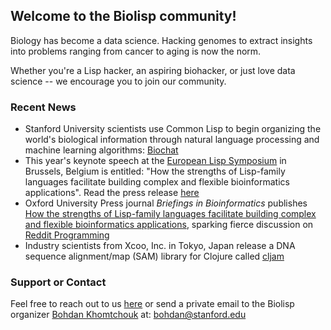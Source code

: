 ## Welcome to the Biolisp community!

Biology has become a data science.  Hacking genomes to extract insights into problems ranging from cancer to aging is now the norm.  

Whether you're a Lisp hacker, an aspiring biohacker, or just love data science -- we encourage you to join our community.   

### Recent News

- Stanford University scientists use Common Lisp to begin organizing the world's biological information through natural language processing and machine learning algorithms: [Biochat](https://github.com/Bohdan-Khomtchouk/Biochat)
- This year's keynote speech at the [European Lisp Symposium](http://european-lisp-symposium.org/2017/index.html) in Brussels, Belgium is entitled: "How the strengths of Lisp-family languages facilitate building complex and flexible bioinformatics applications".  Read the press release [here](http://med.miami.edu/news/miller-school-researchers-help-push-the-limits-of-programming-languages-in-)
- Oxford University Press journal _Briefings in Bioinformatics_ publishes [How the strengths of Lisp-family languages facilitate building complex and flexible bioinformatics applications](https://doi.org/10.1093/bib/bbw130), sparking fierce discussion on [Reddit Programming](https://www.reddit.com/r/programming/comments/5n2gdw/how_the_strengths_of_lispfamily_languages/)
- Industry scientists from Xcoo, Inc. in Tokyo, Japan release a DNA sequence alignment/map (SAM) library for Clojure called [cljam](https://scfbm.biomedcentral.com/articles/10.1186/s13029-016-0058-6)

### Support or Contact

Feel free to reach out to us [here](https://github.com/biolisp/biolisp.github.io/issues) or send a private email to the Biolisp organizer [Bohdan Khomtchouk](http://bohdankhomtchouk.com/) at: bohdan@stanford.edu
